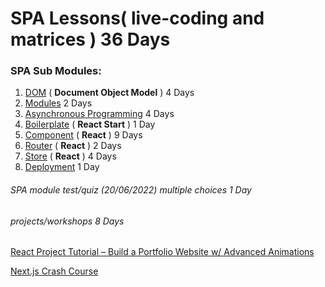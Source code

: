 # SPA Lessons( live-coding and matrices ) 36 Days

### SPA Sub Modules:

1.  [DOM](https://github.com/FbW-E10/SPA-Lessons/tree/main/1-DOM) ( **Document Object Model** ) 4 Days
2.  [Modules](https://github.com/FbW-E10/SPA-Lessons/tree/main/2-Modules) 2 Days
3.  [Asynchronous Programming](https://github.com/FbW-E10/SPA-Lessons/tree/main/3-Asynchronous%20Programming) 4 Days
4.  [Boilerplate](https://github.com/FbW-E10/SPA-Lessons/tree/main/4-Boilerplate) ( **React Start** ) 1 Day
5.  [Component](https://github.com/FbW-E10/SPA-Lessons/tree/main/5-Component) ( **React** ) 9 Days
6.  [Router](https://github.com/FbW-E10/SPA-Lessons/tree/main/6-Router) ( **React** ) 2 Days
7.  [Store](https://github.com/FbW-E10/SPA-Lessons/tree/main/7-Store) ( **React** ) 4 Days
8.  [Deployment](https://github.com/FbW-E10/SPA-Lessons/tree/main/8-Deployment) 1 Day

###### _SPA module test/quiz (20/06/2022) multiple choices_ 1 Day

###### _projects/workshops_ 8 Days

[React Project Tutorial – Build a Portfolio Website w/ Advanced Animations](https://www.youtube.com/watch?v=bmpI252DmiI)

[Next.js Crash Course](https://www.youtube.com/watch?v=mTz0GXj8NN0&t=244s)
